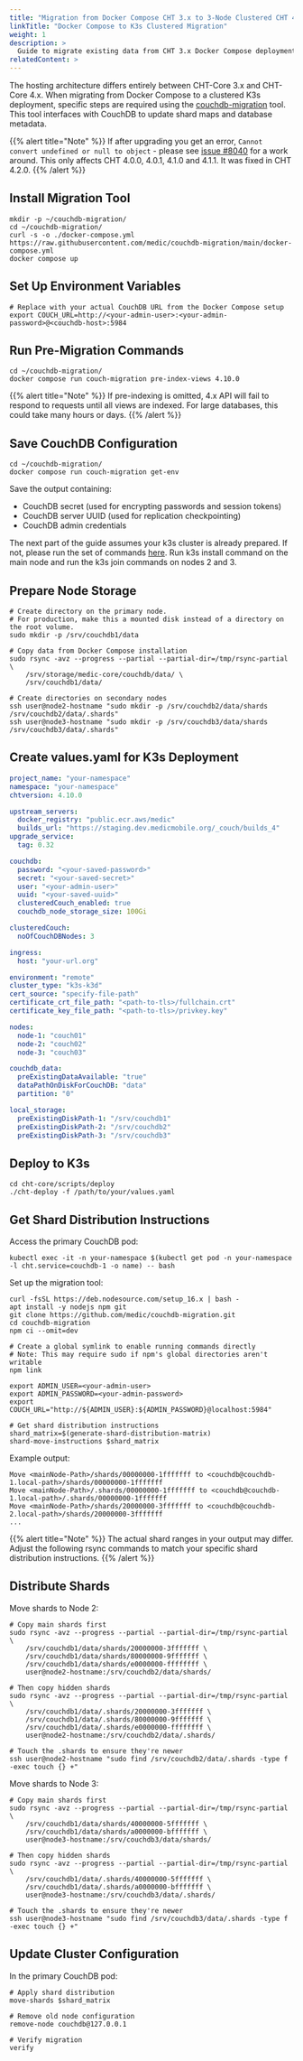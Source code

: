```yaml
---
title: "Migration from Docker Compose CHT 3.x to 3-Node Clustered CHT 4.x on K3s"
linkTitle: "Docker Compose to K3s Clustered Migration"
weight: 1
description: >
  Guide to migrate existing data from CHT 3.x Docker Compose deployment to CHT 4.x clustered K3s deployment with 3 CouchDB nodes
relatedContent: >
---
```


The hosting architecture differs entirely between CHT-Core 3.x and CHT-Core 4.x. When migrating from Docker Compose to a clustered K3s deployment, specific steps are required using the [couchdb-migration](https://github.com/medic/couchdb-migration) tool. This tool interfaces with CouchDB to update shard maps and database metadata.

{{% alert title="Note" %}}
If after upgrading you get an error, `Cannot convert undefined or null to object` - please see [issue #8040](https://github.com/medic/cht-core/issues/8040) for a work around. This only affects CHT 4.0.0, 4.0.1, 4.1.0 and 4.1.1. It was fixed in CHT 4.2.0.
{{% /alert %}}


## Install Migration Tool
```shell
mkdir -p ~/couchdb-migration/
cd ~/couchdb-migration/
curl -s -o ./docker-compose.yml https://raw.githubusercontent.com/medic/couchdb-migration/main/docker-compose.yml
docker compose up
```

## Set Up Environment Variables
```shell
# Replace with your actual CouchDB URL from the Docker Compose setup
export COUCH_URL=http://<your-admin-user>:<your-admin-password>@<couchdb-host>:5984
```

## Run Pre-Migration Commands
```shell
cd ~/couchdb-migration/
docker compose run couch-migration pre-index-views 4.10.0
```

{{% alert title="Note" %}} 
If pre-indexing is omitted, 4.x API will fail to respond to requests until all views are indexed. For large databases, this could take many hours or days.
{{% /alert %}}

## Save CouchDB Configuration
```shell
cd ~/couchdb-migration/
docker compose run couch-migration get-env
```

Save the output containing:
- CouchDB secret (used for encrypting passwords and session tokens)
- CouchDB server UUID (used for replication checkpointing)
- CouchDB admin credentials

The next part of  the guide assumes your k3s cluster is already prepared. If not, please run the set of commands [here](https://docs.k3s.io/quick-start). Run k3s install command on the main node and run the k3s join commands on nodes 2 and 3.

## Prepare Node Storage

```shell
# Create directory on the primary node.
# For production, make this a mounted disk instead of a directory on the root volume.
sudo mkdir -p /srv/couchdb1/data

# Copy data from Docker Compose installation
sudo rsync -avz --progress --partial --partial-dir=/tmp/rsync-partial \
    /srv/storage/medic-core/couchdb/data/ \
    /srv/couchdb1/data/

# Create directories on secondary nodes
ssh user@node2-hostname "sudo mkdir -p /srv/couchdb2/data/shards /srv/couchdb2/data/.shards"
ssh user@node3-hostname "sudo mkdir -p /srv/couchdb3/data/shards /srv/couchdb3/data/.shards"
```

## Create values.yaml for K3s Deployment
```yaml
project_name: "your-namespace"
namespace: "your-namespace"
chtversion: 4.10.0

upstream_servers:
  docker_registry: "public.ecr.aws/medic"
  builds_url: "https://staging.dev.medicmobile.org/_couch/builds_4"
upgrade_service:
  tag: 0.32

couchdb:
  password: "<your-saved-password>"
  secret: "<your-saved-secret>"
  user: "<your-admin-user>"
  uuid: "<your-saved-uuid>"
  clusteredCouch_enabled: true
  couchdb_node_storage_size: 100Gi

clusteredCouch:
  noOfCouchDBNodes: 3

ingress:
  host: "your-url.org"

environment: "remote"
cluster_type: "k3s-k3d"
cert_source: "specify-file-path"
certificate_crt_file_path: "<path-to-tls>/fullchain.crt"
certificate_key_file_path: "<path-to-tls>/privkey.key"

nodes:
  node-1: "couch01"
  node-2: "couch02"
  node-3: "couch03"

couchdb_data:
  preExistingDataAvailable: "true"
  dataPathOnDiskForCouchDB: "data"
  partition: "0"

local_storage:
  preExistingDiskPath-1: "/srv/couchdb1"
  preExistingDiskPath-2: "/srv/couchdb2"
  preExistingDiskPath-3: "/srv/couchdb3"
```

## Deploy to K3s
```shell
cd cht-core/scripts/deploy
./cht-deploy -f /path/to/your/values.yaml
```

## Get Shard Distribution Instructions

Access the primary CouchDB pod:
```shell
kubectl exec -it -n your-namespace $(kubectl get pod -n your-namespace -l cht.service=couchdb-1 -o name) -- bash
```

Set up the migration tool:
```shell
curl -fsSL https://deb.nodesource.com/setup_16.x | bash -
apt install -y nodejs npm git
git clone https://github.com/medic/couchdb-migration.git
cd couchdb-migration
npm ci --omit=dev

# Create a global symlink to enable running commands directly
# Note: This may require sudo if npm's global directories aren't writable
npm link

export ADMIN_USER=<your-admin-user>
export ADMIN_PASSWORD=<your-admin-password>
export COUCH_URL="http://${ADMIN_USER}:${ADMIN_PASSWORD}@localhost:5984"

# Get shard distribution instructions
shard_matrix=$(generate-shard-distribution-matrix)
shard-move-instructions $shard_matrix
```

Example output:
```
Move <mainNode-Path>/shards/00000000-1fffffff to <couchdb@couchdb-1.local-path>/shards/00000000-1fffffff
Move <mainNode-Path>/.shards/00000000-1fffffff to <couchdb@couchdb-1.local-path>/.shards/00000000-1fffffff
Move <mainNode-Path>/shards/20000000-3fffffff to <couchdb@couchdb-2.local-path>/shards/20000000-3fffffff
...
```

{{% alert title="Note" %}}
The actual shard ranges in your output may differ. Adjust the following rsync commands to match your specific shard distribution instructions.
{{% /alert %}}

## Distribute Shards

Move shards to Node 2:
```shell
# Copy main shards first
sudo rsync -avz --progress --partial --partial-dir=/tmp/rsync-partial \
    /srv/couchdb1/data/shards/20000000-3fffffff \
    /srv/couchdb1/data/shards/80000000-9fffffff \
    /srv/couchdb1/data/shards/e0000000-ffffffff \
    user@node2-hostname:/srv/couchdb2/data/shards/

# Then copy hidden shards
sudo rsync -avz --progress --partial --partial-dir=/tmp/rsync-partial \
    /srv/couchdb1/data/.shards/20000000-3fffffff \
    /srv/couchdb1/data/.shards/80000000-9fffffff \
    /srv/couchdb1/data/.shards/e0000000-ffffffff \
    user@node2-hostname:/srv/couchdb2/data/.shards/

# Touch the .shards to ensure they're newer
ssh user@node2-hostname "sudo find /srv/couchdb2/data/.shards -type f -exec touch {} +"
```

Move shards to Node 3:
```shell
# Copy main shards first
sudo rsync -avz --progress --partial --partial-dir=/tmp/rsync-partial \
    /srv/couchdb1/data/shards/40000000-5fffffff \
    /srv/couchdb1/data/shards/a0000000-bfffffff \
    user@node3-hostname:/srv/couchdb3/data/shards/

# Then copy hidden shards
sudo rsync -avz --progress --partial --partial-dir=/tmp/rsync-partial \
    /srv/couchdb1/data/.shards/40000000-5fffffff \
    /srv/couchdb1/data/.shards/a0000000-bfffffff \
    user@node3-hostname:/srv/couchdb3/data/.shards/

# Touch the .shards to ensure they're newer
ssh user@node3-hostname "sudo find /srv/couchdb3/data/.shards -type f -exec touch {} +"
```

## Update Cluster Configuration

In the primary CouchDB pod:
```shell
# Apply shard distribution
move-shards $shard_matrix

# Remove old node configuration
remove-node couchdb@127.0.0.1

# Verify migration
verify
```
